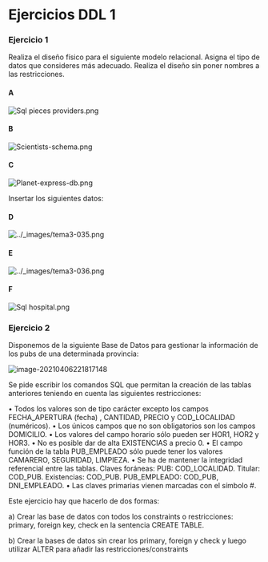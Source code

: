 # Ejercicios DDL 1

### Ejercicio 1

Realiza el diseño físico para el siguiente modelo relacional. Asigna el tipo de datos que consideres más adecuado. Realiza el diseño sin poner nombres a las restricciones. 

#### A

![Sql pieces providers.png](https://upload.wikimedia.org/wikipedia/commons/5/53/Sql_pieces_providers.png)

#### B

![Scientists-schema.png](https://upload.wikimedia.org/wikipedia/commons/thumb/b/bb/Scientists-schema.png/300px-Scientists-schema.png)

#### C





![Planet-express-db.png](/home/user22/Descargas/PlanetExpress.png)

Insertar los siguientes datos:



#### D

![../_images/tema3-035.png](https://gestionbasesdatos.readthedocs.io/es/latest/_images/tema3-035.png)

#### E

![../_images/tema3-036.png](https://gestionbasesdatos.readthedocs.io/es/latest/_images/tema3-036.png)

#### F



![Sql hospital.png](https://upload.wikimedia.org/wikipedia/commons/b/b8/Sql_hospital.png)



### Ejercicio 2

Disponemos de la siguiente Base de Datos para gestionar la información de los pubs de una determinada provincia:

![image-20210406221817148](/home/user22/.config/Typora/typora-user-images/image-20210406221817148.png)

Se pide escribir los comandos SQL que permitan la creación de las tablas anteriores teniendo en cuenta las siguientes restricciones:

• Todos los valores son de tipo carácter excepto los campos FECHA_APERTURA (fecha) , CANTIDAD, PRECIO y COD_LOCALIDAD (numéricos).
• Los únicos campos que no son obligatorios son los campos DOMICILIO.
• Los valores del campo horario sólo pueden ser HOR1, HOR2 y HOR3.
• No es posible dar de alta EXISTENCIAS a precio 0.
• El campo función de la tabla PUB_EMPLEADO sólo puede tener los valores
CAMARERO, SEGURIDAD, LIMPIEZA.
• Se ha de mantener la integridad referencial entre las tablas. Claves foráneas: PUB: COD_LOCALIDAD. Titular: COD_PUB. Existencias: COD_PUB. PUB_EMPLEADO: COD_PUB, DNI_EMPLEADO.
• Las claves primarias vienen marcadas con el símbolo #.

Este ejercicio hay que hacerlo de dos formas:

a) Crear las base de datos con todos los constraints o restricciones: primary, foreign key, check en la sentencia CREATE TABLE.

b) Crear la bases de datos sin crear los primary, foreign y check y luego utilizar ALTER para añadir las restricciones/constraints